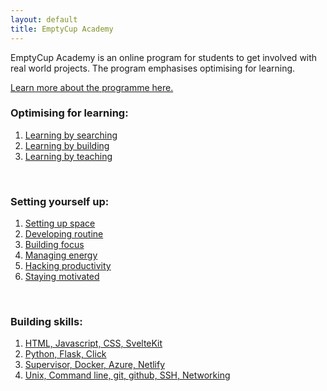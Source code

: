 ```yaml
---
layout: default
title: EmptyCup Academy
---
```


EmptyCup Academy is an online program for students to get involved with real world projects. The program emphasises optimising for learning.


[Learn more about the programme here.](/academy/programme)<br>


### Optimising for learning:

1. [Learning by searching](/academy/learning-by-searching/)<br>
2. [Learning by building](/academy/learning-by-building/)<br>
3. [Learning by teaching](/academy/learning-by-teaching/)<br>

<br>

### Setting yourself up:

1. [Setting up space](/academy/setting-up-space/)<br>
2. [Developing routine](/academy/developing-routine/)<br>
3. [Building focus](/academy/building-focus/)<br>
4. [Managing energy](/academy/managing-energy)<br>
5. [Hacking productivity](/academy/hacking-productivity)<br>
6. [Staying motivated](/academy/staying-motivated)<br>

<br>

### Building skills:

1. [HTML, Javascript, CSS, SvelteKit](/academy/skills/frontend/)<br>
2. [Python, Flask, Click](/academy/skills/backend/)<br>
3. [Supervisor, Docker, Azure, Netlify](/academy/skills/devops/)<br>
4. [Unix, Command line, git, github, SSH, Networking](/academy/skills/basics/)<br>







